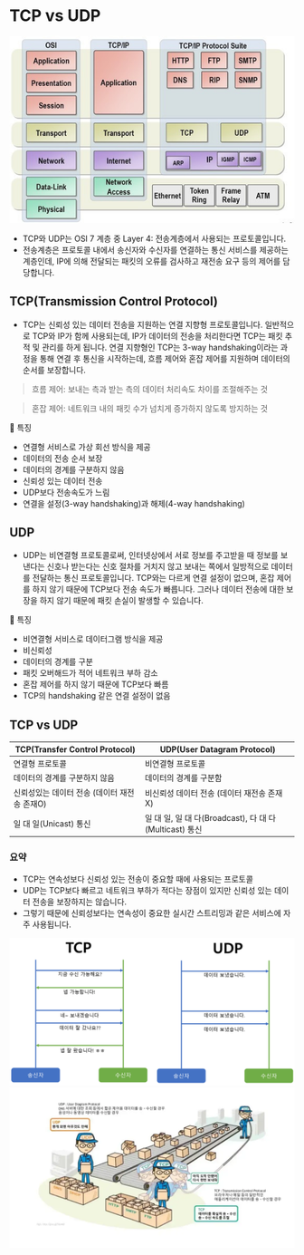 # TCP vs UDP
![image](../../img/TCP%20UDP.png)
- TCP와 UDP는 OSI 7 계층 중 Layer 4: 전송계층에서 사용되는 프로토콜입니다.
- 전송계층은 프로토콜 내에서 송신자와 수신자를 연결하는 통신 서비스를 제공하는 계층인데, IP에 의해 전달되는 패킷의 오류를 검사하고 재전송 요구 등의 제어를 담당합니다.


## TCP(Transmission Control Protocol)
- TCP는 신뢰성 있는 데이터 전송을 지원하는 연결 지향형 프로토콜입니다. 일반적으로 TCP와 IP가 함께 사용되는데, IP가 데이터의 전송을 처리한다면 TCP는 패킷 추적 및 관리를 하게 됩니다. 연결 지향형인 TCP는 3-way handshaking이라는 과정을 통해 연결 후 통신을 시작하는데, 흐름 제어와 혼잡 제어를 지원하며 데이터의 순서를 보장합니다.

> 흐름 제어: 보내는 측과 받는 측의 데이터 처리속도 차이를 조절해주는 것

> 혼잡 제어: 네트워크 내의 패킷 수가 넘치게 증가하지 않도록 방지하는 것

🔎 특징
- 연결형 서비스로 가상 회선 방식을 제공
- 데이터의 전송 순서 보장
- 데이터의 경계를 구분하지 않음
- 신뢰성 있는 데이터 전송
- UDP보다 전송속도가 느림
- 연결을 설정(3-way handshaking)과 해제(4-way handshaking)

## UDP
- UDP는 비연결형 프로토콜로써, 인터넷상에서 서로 정보를 주고받을 때 정보를 보낸다는 신호나 받는다는 신호 절차를 거치지 않고 보내는 쪽에서 일방적으로 데이터를 전달하는 통신 프로토콜입니다. TCP와는 다르게 연결 설정이 없으며, 혼잡 제어를 하지 않기 때문에 TCP보다 전송 속도가 빠릅니다. 그러나 데이터 전송에 대한 보장을 하지 않기 때문에 패킷 손실이 발생할 수 있습니다.

🔎 특징
- 비연결형 서비스로 데이터그램 방식을 제공
- 비신뢰성
- 데이터의 경계를 구분
- 패킷 오버해드가 적어 네트워크 부하 감소
- 혼잡 제어를 하지 않기 때문에 TCP보다 빠름
- TCP의 handshaking 같은 연결 설정이 없음

## TCP vs UDP
| TCP(Transfer Control Protocol) | UDP(User Datagram Protocol) |
| ------ | ---- |
| 연결형 프로토콜 | 비연결형 프로토콜 |
| 데이터의 경계를 구분하지 않음 | 데이터의 경계를 구분함 |
| 신뢰성있는 데이터 전송 (데이터 재전송 존재O) | 비신뢰성 데이터 전송 (데이터 재전송 존재X) |
| 일 대 일(Unicast) 통신	 | 일 대 일, 일 대 다(Broadcast), 다 대 다(Multicast) 통신  |

### 요약
- TCP는 연속성보다 신뢰성 있는 전송이 중요할 때에 사용되는 프로토콜
- UDP는 TCP보다 빠르고 네트워크 부하가 적다는 장점이 있지만 신뢰성 있는 데이터 전송을 보장하지는 않습니다.
- 그렇기 때문에 신뢰성보다는 연속성이 중요한 실시간 스트리밍과 같은 서비스에 자주 사용됩니다.

![image](../../img/TCPvsUDP.png)
![image](../../img/ex_TCPvsUDP.png)